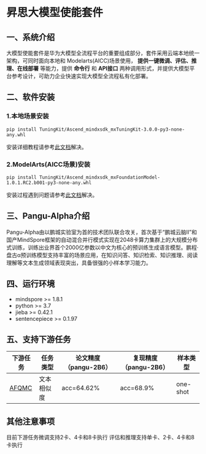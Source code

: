 # 昇思大模型使能套件
## 一、系统介绍
大模型使能套件是华为大模型全流程平台的重要组成部分，套件采用云端本地统一架构，可同时面向本地和 Modelarts(AICC)场景使用， **提供一键微调、评估、推理、在线部署** 等能力，提供 **命令行** 和 **API接口** 两种调用形式，并提供大模型平台参考设计，可助力企业快速实现大模型全流程私有化部署。


## 二、软件安装
### 1.本地场景安装
```shell
pip install TuningKit/Ascend_mindxsdk_mxTuningKit-3.0.0-py3-none-any.whl
```
安装详细教程请参考[此文档](https://www.hiascend.com/document/detail/zh/mind-sdk/30rc3/mxtuningkit/tuningkitug/mxtuningug_0001.html)解决。

### 2.ModelArts(AICC场景)安装
```shell
pip install TuningKit/Ascend_mindxsdk_mxFoundationModel-1.0.1.RC2.b001-py3-none-any.whl
```
安装过程遇到问题请参考[此文档](https://gitee.com/foundation-models/tk-models/blob/master/TuningKit/%E5%BE%AE%E8%B0%83%E7%BB%84%E4%BB%B6(%E4%BA%91%E4%B8%8A%E5%9C%BA%E6%99%AF).md)解决。


## 三、Pangu-Alpha介绍

Pangu-Alpha由以鹏城实验室为首的技术团队联合攻关，首次基于“鹏城云脑Ⅱ”和国产MindSpore框架的自动混合并行模式实现在2048卡算力集群上的大规模分布式训练，训练出业界首个2000亿参数以中文为核心的预训练生成语言模型。鹏程·盘古α预训练模型支持丰富的场景应用，在知识问答、知识检索、知识推理、阅读理解等文本生成领域表现突出，具备很强的小样本学习能力。


## 四、运行环境
- mindspore >= 1.8.1
- python >= 3.7
- jieba >= 0.42.1
- sentencepiece >= 0.1.97


## 五、支持下游任务

| 下游任务      | 任务类型             | 论文精度（pangu-2B6）               | 复现精度（pangu-2B6）                   | 样本类型       |
| -------------------------------------------------------------------------------------------------- | --------------------------- | ----------------------------------- | ----------------------------------- |------------|
| [AFQMC](https://gitee.com/foundation-models/tk-models/tree/master/models/pangu_alpha/afqmc)       | 文本相似度                   | acc=64.62%                          | acc=68.9%                           | one-shot   |

## 其他注意事项
目前下游任务微调支持2卡、4卡和8卡执行
评估和推理支持单卡、2卡、4卡和8卡执行